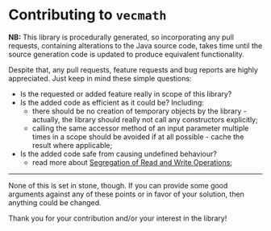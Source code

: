 # Contributing to `vecmath`

**NB:** This library is procedurally generated, so incorporating any pull requests, containing alterations to the Java source code, takes time until the source generation code is updated to produce equivalent functionality.

Despite that, any pull requests, feature requests and bug reports are highly appreciated. Just keep in mind these simple questions:
* Is the requested or added feature really in scope of this library?
* Is the added code as efficient as it could be? Including:
  * there should be no creation of temporary objects by the library - actually, the library should really not call any constructors explicitly;
  * calling the same accessor method of an input parameter multiple times in a scope should be avoided if at all possible - cache the result where applicable;
* Is the added code safe from causing undefined behaviour?
  * read more about [Segregation of Read and Write Operations](README.md#segregation-of-read-and-write-operations);

---

None of this is set in stone, though. If you can provide some good arguments against any of these points or in favor of your solution, then anything could be changed.

Thank you for your contribution and/or your interest in the library!
